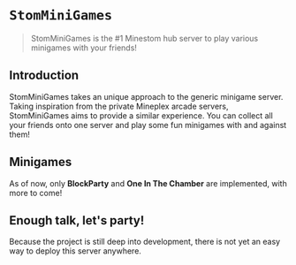 # `StomMiniGames`
> StomMiniGames is the #1 Minestom hub server to play various minigames with your friends!

## Introduction
StomMiniGames takes an unique approach to the generic minigame server. Taking inspiration from the private Mineplex arcade servers,
StomMiniGames aims to provide a similar experience. You can collect all your friends onto one server and play some fun minigames with and against them!

## Minigames
As of now, only **BlockParty** and **One In The Chamber** are implemented, with more to come!

## Enough talk, let's party!
Because the project is still deep into development, there is not yet an easy way to deploy this server anywhere.
